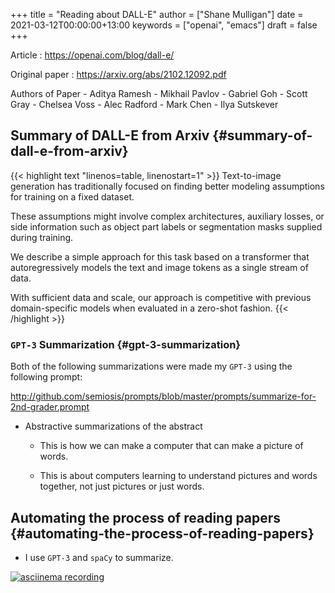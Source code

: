 +++
title = "Reading about DALL-E"
author = ["Shane Mulligan"]
date = 2021-03-12T00:00:00+13:00
keywords = ["openai", "emacs"]
draft = false
+++

Article
: <https://openai.com/blog/dall-e/>


Original paper
: <https://arxiv.org/abs/2102.12092.pdf>


Authors of Paper
    -   Aditya Ramesh
    -   Mikhail Pavlov
    -   Gabriel Goh
    -   Scott Gray
    -   Chelsea Voss
    -   Alec Radford
    -   Mark Chen
    -   Ilya Sutskever


## Summary of DALL-E from Arxiv {#summary-of-dall-e-from-arxiv}

{{< highlight text "linenos=table, linenostart=1" >}}
Text-to-image generation has traditionally
focused on finding better modeling assumptions
for training on a fixed dataset.

These assumptions might involve complex
architectures, auxiliary losses, or side
information such as object part labels or
segmentation masks supplied during training.

We describe a simple approach for this task
based on a transformer that autoregressively
models the text and image tokens as a single
stream of data.

With sufficient data and scale, our approach
is competitive with previous domain-specific
models when evaluated in a zero-shot fashion.
{{< /highlight >}}


### `GPT-3` Summarization {#gpt-3-summarization}

Both of the following summarizations were made
my `GPT-3` using the following prompt:

<http://github.com/semiosis/prompts/blob/master/prompts/summarize-for-2nd-grader.prompt>

-   Abstractive summarizations of the abstract
    -   This is how we can make a computer that can make a picture of words.

    -   This is about computers learning to understand pictures and words together,
        not just pictures or just words.


## Automating the process of reading papers {#automating-the-process-of-reading-papers}

-   I use `GPT-3` and `spaCy` to summarize.

<a title="asciinema recording" href="https://asciinema.org/a/mp12WYy9bWwkeRizb4Y4o4jJb" target="_blank"><img alt="asciinema recording" src="https://asciinema.org/a/mp12WYy9bWwkeRizb4Y4o4jJb.svg" /></a>